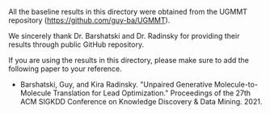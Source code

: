 All the baseline results in this directory were obtained from the UGMMT repository (https://github.com/guy-ba/UGMMT).

We sincerely thank Dr. Barshatski and Dr. Radinsky for providing their results through public GitHub repository.

If you are using the results in this directory, please make sure to add the following paper to your reference.

- Barshatski, Guy, and Kira Radinsky. "Unpaired Generative Molecule-to-Molecule Translation for Lead Optimization." Proceedings of the 27th ACM SIGKDD Conference on Knowledge Discovery & Data Mining. 2021.